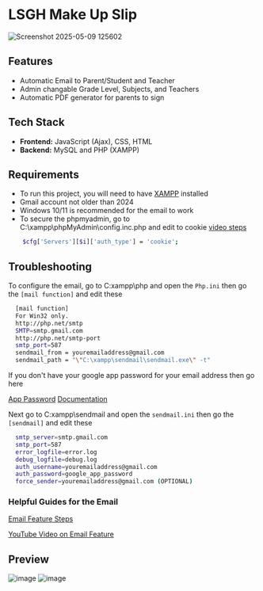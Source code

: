 # LSGH Make Up Slip

![Screenshot 2025-05-09 125602](https://github.com/user-attachments/assets/7fd1d138-6629-4bc1-ac2b-5434832d5996)

## Features
- Automatic Email to Parent/Student and Teacher
- Admin changable Grade Level, Subjects, and Teachers
- Automatic PDF generator for parents to sign
  
## Tech Stack
- **Frontend:** JavaScript (Ajax), CSS, HTML
- **Backend:** MySQL and PHP (XAMPP)


## Requirements
- To run this project, you will need to have [XAMPP](https://www.apachefriends.org/download.html) installed 
- Gmail account not older than 2024
- Windows 10/11 is recommended for the email to work
- To secure the phpmyadmin, go to C:\xampp\phpMyAdmin\config.inc.php and edit to cookie [video steps](https://youtu.be/LltCLFxQ2Yk?si=AbBG43zsRuVZp2nM)
```bash
    $cfg['Servers'][$i]['auth_type'] = 'cookie';
```


## Troubleshooting

To configure the email, go to C:xampp\php and open the `Php.ini` then go the `[mail function]` and edit these

```bash
  [mail function]
  For Win32 only.
  http://php.net/smtp
  SMTP=smtp.gmail.com
  http://php.net/smtp-port
  smtp_port=587
  sendmail_from = youremailaddress@gmail.com
  sendmail_path = "\"C:\xampp\sendmail\sendmail.exe\" -t"
```

If you don't have your google app password for your email address then go here

[App Password](https://myaccount.google.com/apppasswords)
[Documentation](https://support.google.com/accounts/answer/185833?hl=en#:~:text=Create%20%26%20use%20App%20Passwords)


Next go to C:xampp\sendmail and open the `sendmail.ini` then go the `[sendmail]` and edit these

```bash
  smtp_server=smtp.gmail.com
  smtp_port=587
  error_logfile=error.log
  debug_logfile=debug.log
  auth_username=youremailaddress@gmail.com
  auth_password=google_app_password
  force_sender=youremailaddress@gmail.com (OPTIONAL)
```

### Helpful Guides for the Email

[Email Feature Steps](https://www.codingnepalweb.com/configure-xampp-to-send-mail-from-localhost/)

[YouTube Video on Email Feature](https://youtu.be/KA2UB3pxEtg?si=2_AK-gLmpzjFWim0)

## Preview

![image](https://github.com/user-attachments/assets/f5a6f190-4e70-4453-a63e-9dda5a9d7bc2)
![image](https://github.com/user-attachments/assets/9d7fc11c-2382-4a13-a2e8-4ecf0ac51eee)


